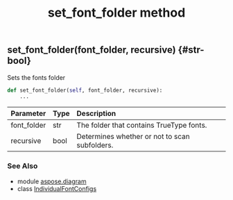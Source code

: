 ﻿---
title: set_font_folder method
second_title: Aspose.Diagram for Python via .NET API References
description: 
type: docs
weight: 30
url: /python-net/aspose.diagram/individualfontconfigs/set_font_folder/
is_root: false
---

## set_font_folder(font_folder, recursive) {#str-bool}

Sets the fonts folder



```python
def set_font_folder(self, font_folder, recursive):
    ...
```


| Parameter | Type | Description |
| :- | :- | :- |
| font_folder | str | The folder that contains TrueType fonts. |
| recursive | bool | Determines whether or not to scan subfolders. |



### See Also
* module [aspose.diagram](../../)
* class [IndividualFontConfigs](/diagram/python-net/aspose.diagram/individualfontconfigs)
